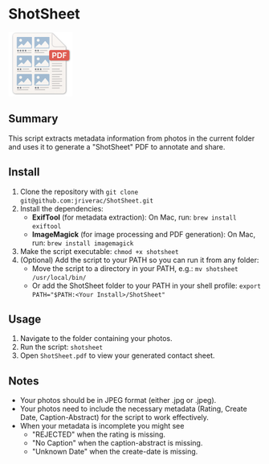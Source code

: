 # ShotSheet

<img src="media/ShotSheet.png" alt="ShotSheet" width="128"/>

## Summary

This script extracts metadata information from photos in the current folder and uses it to generate a "ShotSheet" PDF to annotate and share.

## Install

1. Clone the repository with `git clone git@github.com:jriverac/ShotSheet.git`
2. Install the dependencies:
   - **ExifTool** (for metadata extraction):
     On Mac, run: `brew install exiftool`
   - **ImageMagick** (for image processing and PDF generation):
     On Mac, run: `brew install imagemagick`
3. Make the script executable:
   `chmod +x shotsheet`
4. (Optional) Add the script to your PATH so you can run it from any folder:
   - Move the script to a directory in your PATH, e.g.:
     `mv shotsheet /usr/local/bin/`
   - Or add the ShotSheet folder to your PATH in your shell profile:
     `export PATH="$PATH:<Your Install>/ShotSheet"`

## Usage

1. Navigate to the folder containing your photos.
2. Run the script:
   `shotsheet`
3. Open `ShotSheet.pdf` to view your generated contact sheet.

## Notes

- Your photos should be in JPEG format (either .jpg or .jpeg).
- Your photos need to include the necessary metadata (Rating, Create Date, Caption-Abstract) for the script to work effectively.
- When your metadata is incomplete you might see
  - "REJECTED" when the rating is missing.
  - "No Caption" when the caption-abstract is missing.
  - "Unknown Date" when the create-date is missing.